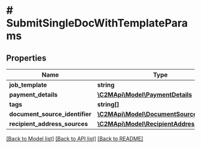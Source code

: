 # # SubmitSingleDocWithTemplateParams

## Properties

Name | Type | Description | Notes
------------ | ------------- | ------------- | -------------
**job_template** | **string** |  |
**payment_details** | [**\C2MApi\Model\PaymentDetails**](PaymentDetails.md) |  | [optional]
**tags** | **string[]** |  | [optional]
**document_source_identifier** | [**\C2MApi\Model\DocumentSourceIdentifier**](DocumentSourceIdentifier.md) |  |
**recipient_address_sources** | [**\C2MApi\Model\RecipientAddressSource[]**](RecipientAddressSource.md) |  |

[[Back to Model list]](../../README.md#models) [[Back to API list]](../../README.md#endpoints) [[Back to README]](../../README.md)
